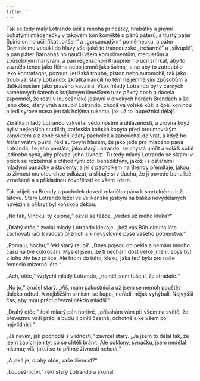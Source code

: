 ```yaml
---
title: ''
---
```


Tak se tedy malý Lotrando učil s mnoha princátky, hrabátky a jinými bohatými mládenečky v takovém tom konviktě u pánů páterů; a tlustý páter Spiridion ho učil říkat „pitšen“ a „gorsamadýnr“ po německu, a páter Dominik mu vtloukl do hlavy všelijaké to francouzské „trešarmé“ a „silvuplé“, a pan páter Barnabáš ho naučil všem komplimentům, menuetům a způsobným manýrám, a pan regenschori Kraupner ho učil smrkat, aby to zaznělo tence jako flétna nebo jemně jako šalmaj, a ne aby to zatroubilo jako kontrafagot, pozoun, jerišská trouba, piston nebo automobil, tak jako troubíval starý Lotrando; zkrátka naučili ho těm nejjemnějším způsobům a delikátnostem jako pravého kavalíra. Však mladý Lotrando byl v černých sametových šatech s krajkovým límečkem tuze pěkný hoch a docela zapomněl, že rostl v loupežnické jeskyni v divokých horách Brendách a že jeho otec, starý vrah a raubíř Lotrando, chodil ve volské kůži a čpěl koninou a jedl syrové maso jen tak holýma rukama, jak už to loupežníci dělají.

Zkrátka mladý Lotrando vzkvétal vědomostmi a uhlazeností, a zrovna když byl v nejlepších studiích, zatřeskla koňská kopyta před broumovským konviktem a z koně skočil ježatý pacholek a zabouchal do vrat, a když ho fráter vrátný pustil, řekl surovým hlasem, že jako jede pro mladého pána Lotranda, že jeho pantáta, jako starý Lotrando, se chystá umřít a volá k sobě jediného syna, aby převzal jeho živnost. Tu tedy mladý Lotrando se slzami v očích se rozžehnal s ctihodnými otci benediktýny, jakož i s ostatními mladými panáčky a študenty, a jel s pacholkem na Brendy přemítaje, jakou to živnost mu otec chce odkázat, a slibuje si v duchu, že ji povede bohulibě, vznešeně a s příkladnou zdvořilostí ke všem lidem.

Tak přijeli na Brendy a pacholek dovedl mladého pána k smrtelnému loži tátovu. Starý Lotrando ležel ve velikánské jeskyni na balíku nevydělaných hovězin a přikryt byl koňskou dekou.

„No tak, Vincku, ty kujóne,“ ozval se těžce, „vedeš už mého kluka?“

„Drahý otče,“ zvolal mladý Lotrando klekaje, „kéž vás Bůh dlouhá léta zachovati ráčí k radosti bližních a k nevýslovné pýše vašeho potomstva.“

„Pomalu, hochu,“ řekl starý raubíř. „Dnes pojedu do pekla a nemám mnoho času na tvé cukrování. Myslel jsem, že ti nechám dost velké jmění, abys byl z toho živ bez práce. Ale hrom do toho, kluku, jaká teď byla pro naše řemeslo mizerná léta.“

„Ach, otče,“ vzdychl mladý Lotrando, „neměl jsem tušení, že strádáte.“

„No jo,“ bručel starý. „Víš, mám pakostnici a už jsem se nemoh pouštět daleko odtud. A nejbližším silnicím se kupci, neřádi, nějak vyhýbali. Nejvyšší čas, aby mou práci převzal někdo mladší.“

„Drahý otče,“ řekl mladý pán horlivě, „přísahám vám při všem na světě, že převezmu vaši práci a budu ji plniti čestně, ochotně a ke všem co nejvlídněji.“

„Já nevím, jak pochodíš s vlídností,“ zavrčel starý. „Já jsem to dělal tak, že jsem zapích jen ty, co se chtěli bránit. Ale poklony, synáčku, jsem nedělal nikomu; víš, jaksi se to při mé živnosti nehodí.“

„A jaká je, drahý otče, vaše živnost?“

„Loupežnictví,“ řekl starý Lotrando a skonal.
